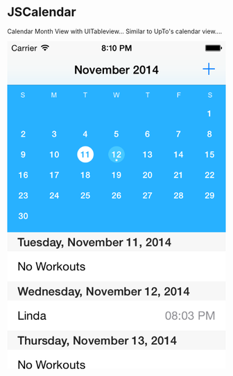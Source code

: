 JSCalendar
==========
Calendar Month View with UITableview... Similar to UpTo's calendar view....

![ScreenShot](JSCalendarScreenshot.png)
